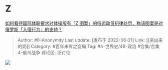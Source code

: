 # Z
[如何看待国际体联要求对体操服有「Z 图案」的俄运动员纪律处罚，称该图案是对俄罗斯「入侵行为」的支持？](https://www.zhihu.com/question/520529592/answer/2538768065)

> Author: #0-Anonymity
> Last update: [发布于 2022-06-21]
> Link: [[哭出来的奶]]
> Category: #百年未有之变局
> Tag: #4-世界史/4B-政治 #合集/合集4-俄乌战争 
> 评论区:
> 泛讨论:

![](https://pic2.zhimg.com/50/v2-99f7f81f59a09d790ddd3e65fd604dcb_720w.jpg?source=1940ef5c)
